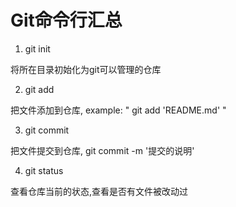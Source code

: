 # Git命令行汇总

1. git init

将所在目录初始化为git可以管理的仓库

2. git add

把文件添加到仓库, example: " git add 'README.md' "

3. git commit 

把文件提交到仓库, git commit -m '提交的说明'

4. git status

查看仓库当前的状态,查看是否有文件被改动过